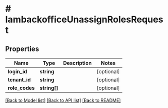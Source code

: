 # # IambackofficeUnassignRolesRequest


## Properties


Name | Type | Description | Notes
------------ | ------------- | ------------- | -------------
**login_id**| **string** |   | [optional]
**tenant_id**| **string** |   | [optional]
**role_codes**| **string[]** |   | [optional]


[[Back to Model list]](../../README.md#models) [[Back to API list]](../../README.md#endpoints) [[Back to README]](../../README.md)